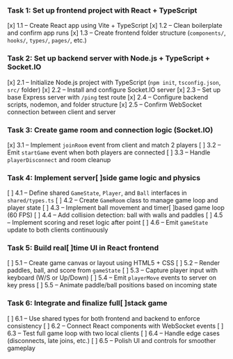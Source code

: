 ### Task 1: Set up frontend project with React + TypeScript

[x] 1.1 – Create React app using Vite + TypeScript
[x] 1.2 – Clean boilerplate and confirm app runs
[x] 1.3 – Create frontend folder structure (`components/`, `hooks/`, `types/`, `pages/`, etc.)

### Task 2: Set up backend server with Node.js + TypeScript + Socket.IO

[x] 2.1 – Initialize Node.js project with TypeScript (`npm init`, `tsconfig.json`, `src/` folder)
[x] 2.2 – Install and configure Socket.IO server
[x] 2.3 – Set up base Express server with `/ping` test route
[x] 2.4 – Configure backend scripts, nodemon, and folder structure
[x] 2.5 – Confirm WebSocket connection between client and server

### Task 3: Create game room and connection logic (Socket.IO)

[x] 3.1 – Implement `joinRoom` event from client and match 2 players
[ ] 3.2 – Emit `startGame` event when both players are connected
[ ] 3.3 – Handle `playerDisconnect` and room cleanup

### Task 4: Implement server[ ]side game logic and physics

[ ] 4.1 – Define shared `GameState`, `Player`, and `Ball` interfaces in `shared/types.ts`
[ ] 4.2 – Create `GameRoom` class to manage game loop and player state
[ ] 4.3 – Implement ball movement and timer[ ]based game loop (60 FPS)
[ ] 4.4 – Add collision detection: ball with walls and paddles
[ ] 4.5 – Implement scoring and reset logic after point
[ ] 4.6 – Emit `gameState` update to both clients continuously

### Task 5: Build real[ ]time UI in React frontend

[ ] 5.1 – Create game canvas or layout using HTML5 + CSS
[ ] 5.2 – Render paddles, ball, and score from `gameState`
[ ] 5.3 – Capture player input with keyboard (W/S or Up/Down)
[ ] 5.4 – Emit `playerMove` events to server on key press
[ ] 5.5 – Animate paddle/ball positions based on incoming state

### Task 6: Integrate and finalize full[ ]stack game

[ ] 6.1 – Use shared types for both frontend and backend to enforce consistency
[ ] 6.2 – Connect React components with WebSocket events
[ ] 6.3 – Test full game loop with two local clients
[ ] 6.4 – Handle edge cases (disconnects, late joins, etc.)
[ ] 6.5 – Polish UI and controls for smoother gameplay
